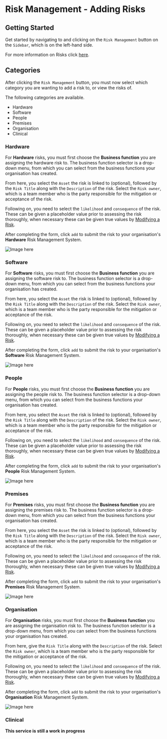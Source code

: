 # Risk Management - Adding Risks

## Getting Started

Get started by navigating to and clicking on the `Risk Management` button on the `Sidebar`, which is on the left-hand side.

For more information on Risks click [here][Risks].

## Categories

After clicking the `Risk Management` button, you must now select which category you are wanting to add a risk to, or view the risks of.

The following categories are available.
+ Hardware
+ Software
+ People
+ Premises
+ Organisation
+ Clinical

### Hardware

For **Hardware** risks, you must first choose the **Business function** you are assigning the hardware risk to. The business function selector is a drop-down menu, from which you can select from the business functions your organisation has created.

From here, you select the `Asset` the risk is linked to (optional), followed by the `Risk Title` along with the `Description` of the risk. Select the `Risk owner`, which is a team member who is the party responsible for the mitigation or acceptance of the risk. 

Following on, you need to select the `likelihood` and `consequence` of the risk. These can be given a placeholder value prior to assessing the risk thoroughly, when necessary these can be given true values by [Modifying a Risk][].

After completing the form, click `add` to submit the risk to your organisation's **Hardware** Risk Management System.

![Image here](https://imssystems.tech/assets/images/docs/img.png "Completed Hardware Risk Form")

### Software

For **Software** risks, you must first choose the **Business function** you are assigning the software risk to. The business function selector is a drop-down menu, from which you can select from the business functions your organisation has created.

From here, you select the `Asset` the risk is linked to (optional), followed by the `Risk Title` along with the `Description` of the risk. Select the `Risk owner`, which is a team member who is the party responsible for the mitigation or acceptance of the risk. 

Following on, you need to select the `likelihood` and `consequence` of the risk. These can be given a placeholder value prior to assessing the risk thoroughly, when necessary these can be given true values by [Modifying a Risk][].

After completing the form, click `add` to submit the risk to your organisation's **Software** Risk Management System.

![Image here](https://imssystems.tech/assets/images/docs/img.png "Completed Software Risk Form")

### People

For **People** risks, you must first choose the **Business function** you are assigning the people risk to. The business function selector is a drop-down menu, from which you can select from the business functions your organisation has created.

From here, you select the `Asset` the risk is linked to (optional), followed by the `Risk Title` along with the `Description` of the risk. Select the `Risk owner`, which is a team member who is the party responsible for the mitigation or acceptance of the risk. 

Following on, you need to select the `likelihood` and `consequence` of the risk. These can be given a placeholder value prior to assessing the risk thoroughly, when necessary these can be given true values by [Modifying a Risk][].

After completing the form, click `add` to submit the risk to your organisation's **People** Risk Management System.

![Image here](https://imssystems.tech/assets/images/docs/img.png "Completed People Risk Form")

### Premises

For **Premises** risks, you must first choose the **Business function** you are assigning the premises risk to. The business function selector is a drop-down menu, from which you can select from the business functions your organisation has created.

From here, you select the `Asset` the risk is linked to (optional), followed by the `Risk Title` along with the `Description` of the risk. Select the `Risk owner`, which is a team member who is the party responsible for the mitigation or acceptance of the risk. 

Following on, you need to select the `likelihood` and `consequence` of the risk. These can be given a placeholder value prior to assessing the risk thoroughly, when necessary these can be given true values by [Modifying a Risk][].

After completing the form, click `add` to submit the risk to your organisation's **Premises** Risk Management System.

![Image here](https://imssystems.tech/assets/images/docs/img.png "Completed Premises Risk Form")

### Organisation

For **Organisation** risks, you must first choose the **Business function** you are assigning the organisation risk to. The business function selector is a drop-down menu, from which you can select from the business functions your organisation has created.

From here, give the `Risk Title` along with the `Description` of the risk. Select the `Risk owner`, which is a team member who is the party responsible for the mitigation or acceptance of the risk. 

Following on, you need to select the `likelihood` and `consequence` of the risk. These can be given a placeholder value prior to assessing the risk thoroughly, when necessary these can be given true values by [Modifying a Risk][].

After completing the form, click `add` to submit the risk to your organisation's **Organisation** Risk Management System.

![Image here](https://imssystems.tech/assets/images/docs/img.png "Completed Organisation Risk Form")

### Clinical

**This service is still a work in progress**

[Risks]: /link/to/Actions "Link to Actions.md/##Risks"
[Modifying a Risk]: /link/to/Actions "Link to Actions.md/####Modifying-a-Risk"

